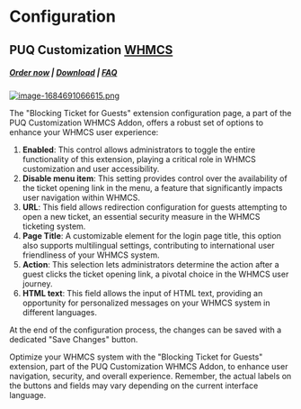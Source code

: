 # Configuration

## PUQ Customization **[WHMCS](https://puqcloud.com/link.php?id=77)**

#####  [Order now](https://puqcloud.com/whmcs-addon-puq-customization.php) | [Download](https://download.puqcloud.com/WHMCS/addons/PUQ-Customization/) | [FAQ](https://faq.puqcloud.com/)

[![image-1684691066615.png](https://doc.puq.info/uploads/images/gallery/2023-05/scaled-1680-/image-1684691066615.png)](https://doc.puq.info/uploads/images/gallery/2023-05/image-1684691066615.png)

The "Blocking Ticket for Guests" extension configuration page, a part of the PUQ Customization WHMCS Addon, offers a robust set of options to enhance your WHMCS user experience:

1. **Enabled**: This control allows administrators to toggle the entire functionality of this extension, playing a critical role in WHMCS customization and user accessibility.
2. **Disable menu item**: This setting provides control over the availability of the ticket opening link in the menu, a feature that significantly impacts user navigation within WHMCS.
3. **URL**: This field allows redirection configuration for guests attempting to open a new ticket, an essential security measure in the WHMCS ticketing system.
4. **Page Title**: A customizable element for the login page title, this option also supports multilingual settings, contributing to international user friendliness of your WHMCS system.
5. **Action**: This selection lets administrators determine the action after a guest clicks the ticket opening link, a pivotal choice in the WHMCS user journey.
6. **HTML text**: This field allows the input of HTML text, providing an opportunity for personalized messages on your WHMCS system in different languages.

At the end of the configuration process, the changes can be saved with a dedicated "Save Changes" button.

Optimize your WHMCS system with the "Blocking Ticket for Guests" extension, part of the PUQ Customization WHMCS Addon, to enhance user navigation, security, and overall experience. Remember, the actual labels on the buttons and fields may vary depending on the current interface language.
